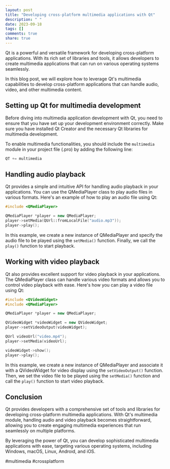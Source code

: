 ```yaml
---
layout: post
title: "Developing cross-platform multimedia applications with Qt"
description: " "
date: 2023-09-18
tags: []
comments: true
share: true
---
```


Qt is a powerful and versatile framework for developing cross-platform applications. With its rich set of libraries and tools, it allows developers to create multimedia applications that can run on various operating systems seamlessly.

In this blog post, we will explore how to leverage Qt's multimedia capabilities to develop cross-platform applications that can handle audio, video, and other multimedia content.

## Setting up Qt for multimedia development

Before diving into multimedia application development with Qt, you need to ensure that you have set up your development environment correctly. Make sure you have installed Qt Creator and the necessary Qt libraries for multimedia development.

To enable multimedia functionalities, you should include the `multimedia` module in your project file (.pro) by adding the following line:

```c++
QT += multimedia
```

## Handling audio playback

Qt provides a simple and intuitive API for handling audio playback in your applications. You can use the QMediaPlayer class to play audio files in various formats. Here's an example of how to play an audio file using Qt:

```cpp
#include <QMediaPlayer>

QMediaPlayer *player = new QMediaPlayer;
player->setMedia(QUrl::fromLocalFile("audio.mp3"));
player->play();
```

In this example, we create a new instance of QMediaPlayer and specify the audio file to be played using the `setMedia()` function. Finally, we call the `play()` function to start playback.

## Working with video playback

Qt also provides excellent support for video playback in your applications. The QMediaPlayer class can handle various video formats and allows you to control video playback with ease. Here's how you can play a video file using Qt:

```cpp
#include <QVideoWidget>
#include <QMediaPlayer>

QMediaPlayer *player = new QMediaPlayer;

QVideoWidget *videoWidget = new QVideoWidget;
player->setVideoOutput(videoWidget);

QUrl videoUrl("video.mp4");
player->setMedia(videoUrl);

videoWidget->show();
player->play();
```

In this example, we create a new instance of QMediaPlayer and associate it with a QVideoWidget for video display using the `setVideoOutput()` function. Then, we set the video file to be played using the `setMedia()` function and call the `play()` function to start video playback.

## Conclusion

Qt provides developers with a comprehensive set of tools and libraries for developing cross-platform multimedia applications. With Qt's multimedia module, handling audio and video playback becomes straightforward, allowing you to create engaging multimedia experiences that run seamlessly on multiple platforms.

By leveraging the power of Qt, you can develop sophisticated multimedia applications with ease, targeting various operating systems, including Windows, macOS, Linux, Android, and iOS.

#multimedia #crossplatform
